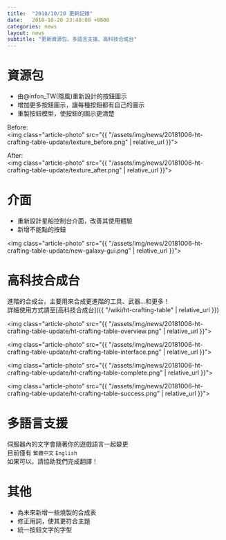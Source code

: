 ```yaml
---
title:  "2018/10/20 更新記錄"
date:   2018-10-20 23:40:00 +0800
categories: news
layout: news
subtitle: "更新資源包、多語言支援、高科技合成台"
---
```


# 資源包

* 由@infon_TW(隱風)重新設計的按鈕圖示
* 增加更多按鈕圖示，讓每種按鈕都有自己的圖示
* 重製按鈕模型，使按鈕的圖示更清楚

Before:  
<img class="article-photo" src="{{ "/assets/img/news/20181006-ht-crafting-table-update/texture_before.png" | relative_url }}">  

After:  
<img class="article-photo" src="{{ "/assets/img/news/20181006-ht-crafting-table-update/texture_after.png" | relative_url }}">

# 介面

* 重新設計星船控制台介面，改善其使用體驗
* 新增不能點的按鈕

<img class="article-photo" src="{{ "/assets/img/news/20181006-ht-crafting-table-update/new-galaxy-gui.png" | relative_url }}">

# 高科技合成台

進階的合成台，主要用來合成更進階的工具、武器...和更多！  
詳細使用方式請至[高科技合成台]({{ "/wiki/ht-crafting-table" | relative_url }})

<img class="article-photo" src="{{ "/assets/img/news/20181006-ht-crafting-table-update/ht-crafting-table-overview.png" | relative_url }}">

<img class="article-photo" src="{{ "/assets/img/news/20181006-ht-crafting-table-update/ht-crafting-table-interface.png" | relative_url }}">

<img class="article-photo" src="{{ "/assets/img/news/20181006-ht-crafting-table-update/ht-crafting-table-complete.png" | relative_url }}">

<img class="article-photo" src="{{ "/assets/img/news/20181006-ht-crafting-table-update/ht-crafting-table-success.png" | relative_url }}">

# 多語言支援

伺服器內的文字會隨著你的遊戲語言一起變更  
目前僅有 `繁體中文` `English`  
如果可以，請協助我們完成翻譯！

# 其他

* 為未來新增一些燒製的合成表
* 修正用詞，使其更符合主題
* 統一按鈕文字的字型

